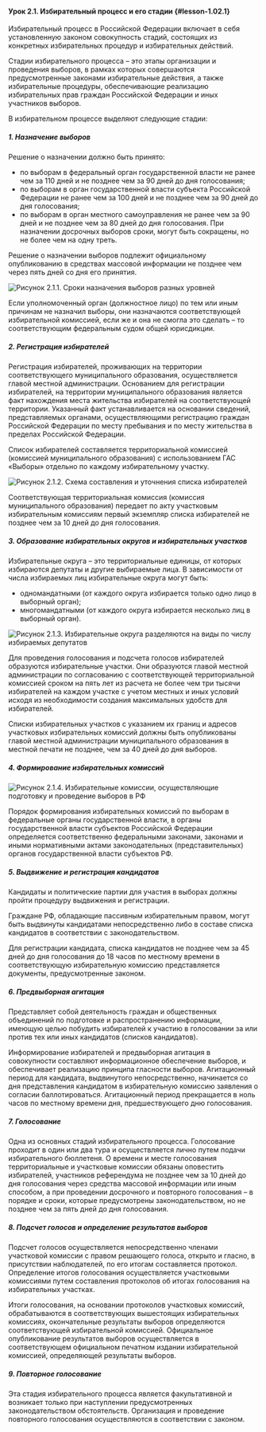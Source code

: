 #### Урок 2.1. Избирательный процесс и его стадии {#lesson-1.02.1}

Избирательный процесс в Российской Федерации включает в себя установленную законом совокупность стадий, состоящих из конкретных избирательных процедур и избирательных действий.

Стадии избирательного процесса – это этапы организации и проведения выборов, в рамках которых совершаются предусмотренные законами избирательные действия, а также избирательные процедуры, обеспечивающие реализацию избирательных прав граждан Российской Федерации и иных участников выборов.

В избирательном процессе выделяют следующие стадии:

##### 1. Назначение выборов

Решение о назначении должно быть принято:

- по выборам в федеральный орган государственной власти не ранее чем за 110 дней и не позднее чем за 90 дней до дня голосования;
- по выборам в орган государственной власти субъекта Российской Федерации не ранее чем за 100 дней и не позднее чем за 90 дней до дня голосования;
- по выборам в орган местного самоуправления не ранее чем за 90 дней и не позднее чем за 80 дней до дня голосования. При назначении досрочных выборов сроки, могут быть сокращены, но не более чем на одну треть.

Решение о назначении выборов подлежит официальному опубликованию в средствах массовой информации не позднее чем через пять дней со дня его принятия.

![Рисунок 2.1.1. Сроки назначения выборов разных уровней ](./1.02.1.1.svg)

Если уполномоченный орган (должностное лицо) по тем или иным причинам не назначил выборы, они назначаются соответствующей избирательной комиссией, если же и она не смогла это сделать – то соответствующим федеральным судом общей юрисдикции.

##### 2. Регистрация избирателей

Регистрация избирателей, проживающих на территории соответствующего муниципального образования, осуществляется главой местной администрации. Основанием для регистрации избирателей, на территории муниципального образования является факт нахождения места жительства избирателей на соответствующей территории. Указанный факт устанавливается на основании сведений, представляемых органами, осуществляющими регистрацию граждан Российской Федерации по месту пребывания и по месту жительства в пределах Российской Федерации.

Список избирателей составляется территориальной комиссией (комиссией муниципального образования) с использованием ГАС «Выборы» отдельно по каждому избирательному участку.

![Рисунок 2.1.2. Схема составления и уточнения списка избирателей ](./1.02.1.2.svg)

Соответствующая территориальная комиссия (комиссия муниципального образования) передает по акту участковым избирательным комиссиям первый экземпляр списка избирателей не позднее чем за 10 дней до дня голосования.

##### 3. Образование избирательных округов и избирательных участков

Избирательные округа – это территориальные единицы, от которых избираются депутаты и другие выбираемые лица. В зависимости от числа избираемых лиц избирательные округа могут быть:

- одномандатными (от каждого округа избирается только одно лицо в выборный орган);
- многомандатными (от каждого округа избирается несколько лиц в выборный орган).

![Рисунок 2.1.3. Избирательные округа разделяются на виды по числу избираемых депутатов ](./1.02.1.3.svg)

Для проведения голосования и подсчета голосов избирателей образуются избирательные участки. Они образуются главой местной администрации по согласованию с соответствующей территориальной комиссией сроком на пять лет из расчета не более чем три тысячи избирателей на каждом участке с учетом местных и иных условий исходя из необходимости создания максимальных удобств для избирателей.

Списки избирательных участков с указанием их границ и адресов участковых избирательных комиссий должны быть опубликованы главой местной администрации муниципального образования в местной печати не позднее, чем за 40 дней до дня выборов.

##### 4. Формирование избирательных комиссий

![Рисунок 2.1.4. Избирательные комиссии, осуществляющие подготовку и проведение выборов в РФ ](./1.02.1.4.svg)

Порядок формирования избирательных комиссий по выборам в федеральные органы государственной власти, в органы государственной власти субъектов Российской Федерации определяется соответственно федеральными законами, законами и иными нормативными актами законодательных (представительных) органов государственной власти субъектов РФ.


##### 5. Выдвижение и регистрация кандидатов

Кандидаты и политические партии для участия в выборах должны пройти процедуру выдвижения и регистрации.

Граждане РФ, обладающие пассивным избирательным правом, могут быть выдвинуты кандидатами непосредственно либо в составе списка кандидатов в соответствии с законодательством.

Для регистрации кандидата, списка кандидатов не позднее чем за 45 дней до дня голосования до 18 часов по местному времени в соответствующую избирательную комиссию представляется документы, предусмотренные законом.

##### 6. Предвыборная агитация

Представляет собой деятельность граждан и общественных объединений по подготовке и распространению информации, имеющую целью побудить избирателей к участию в голосовании за или против тех или иных кандидатов (списков кандидатов).

Информирование избирателей и предвыборная агитация в совокупности составляют информационное обеспечение выборов, и обеспечивает реализацию принципа гласности выборов. Агитационный период для кандидата, выдвинутого непосредственно, начинается со дня представления кандидатом в избирательную комиссию заявления о согласии баллотироваться. Агитационный период прекращается в ноль часов по местному времени дня, предшествующего дню голосования.

##### 7. Голосование

Одна из основных стадий избирательного процесса. Голосование проходит в один или два тура и осуществляется лично путем подачи избирательного бюллетеня. О времени и месте голосования территориальные и участковые комиссии обязаны оповестить избирателей, участников референдума не позднее чем за 10 дней до дня голосования через средства массовой информации или иным способом, а при проведении досрочного и повторного голосования – в порядке и сроки, которые предусмотрены законодательством, но не позднее чем за пять дней до дня голосования.

##### 8. Подсчет голосов и определение результатов выборов

Подсчет голосов осуществляется непосредственно членами участковой комиссии с правом решающего голоса, открыто и гласно, в присутствии наблюдателей, по его итогам составляется протокол. Определение итогов голосования осуществляется участковыми комиссиями путем составления протоколов об итогах голосования на избирательных участках. 

Итоги голосования, на основании протоколов участковых комиссий, обрабатываются в соответствующих вышестоящих избирательных комиссиях, окончательные результаты выборов определяются соответствующей избирательной комиссией. Официальное опубликование результатов выборов осуществляется в соответствующем официальном печатном издании избирательной комиссией, определяющей результаты выборов.

##### 9. Повторное голосование

Эта стадия избирательного процесса является факультативной и возникает только при наступлении предусмотренных законодательством обстоятельств. Организация и проведение повторного голосования осуществляются в соответствии с законом.
